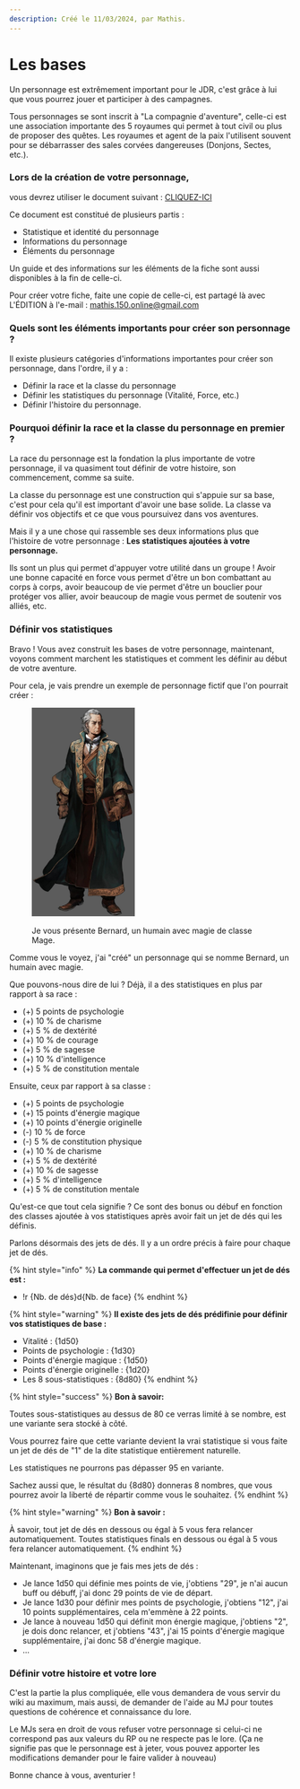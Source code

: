 ```yaml
---
description: Créé le 11/03/2024, par Mathis.
---
```


# Les bases

Un personnage est extrêmement important pour le JDR, c'est grâce à lui que vous pourrez jouer et participer à des campagnes.

Tous personnages se sont inscrit à "La compagnie d'aventure", celle-ci est une association importante des 5 royaumes qui permet à tout civil ou plus de proposer des quêtes. Les royaumes et agent de la paix l'utilisent souvent pour se débarrasser des sales corvées dangereuses (Donjons, Sectes, etc.).

### Lors de la création de votre personnage,

vous devrez utiliser le document suivant : [CLIQUEZ-ICI](https://docs.google.com/document/d/1aFlMIZ\_FLbbyWOdB6MKF6K\_H0jE\_PzwNevhnRF-K504/edit?usp=sharing)



Ce document est constitué de plusieurs partis :

* Statistique et identité du personnage
* Informations du personnage
* Éléments du personnage

Un guide et des informations sur les éléments de la fiche sont aussi disponibles à la fin de celle-ci.



Pour créer votre fiche, faite une copie de celle-ci, est partagé là avec L'ÉDITION à l'e-mail : mathis.150.online@gmail.com

### Quels sont les éléments importants pour créer son personnage ?

Il existe plusieurs catégories d'informations importantes pour créer son personnage, dans l'ordre, il y a :&#x20;

* Définir la race et la classe du personnage
* Définir les statistiques du personnage (Vitalité, Force, etc.)
* Définir l'histoire du personnage.

### Pourquoi définir la race et la classe du personnage en premier ?

La race du personnage est la fondation la plus importante de votre personnage, il va quasiment tout définir de votre histoire, son commencement, comme sa suite.

La classe du personnage est une construction qui s'appuie sur sa base, c'est pour cela qu'il est important d'avoir une base solide. La classe va définir vos objectifs et ce que vous poursuivez dans vos aventures.

Mais il y a une chose qui rassemble ses deux informations plus que l'histoire de votre personnage : **Les statistiques ajoutées à votre personnage.**

Ils sont un plus qui permet d'appuyer votre utilité dans un groupe ! Avoir une bonne capacité en force vous permet d'être un bon combattant au corps à corps, avoir beaucoup de vie permet d'être un bouclier pour protéger vos allier, avoir beaucoup de magie vous permet de soutenir vos alliés, etc.

### Définir vos statistiques

Bravo ! Vous avez construit les bases de votre personnage, maintenant, voyons comment marchent les statistiques et comment les définir au début de votre aventure.

Pour cela, je vais prendre un exemple de personnage fictif que l'on pourrait créer :&#x20;

<figure><img src="../../.gitbook/assets/image.png" alt="" width="184"><figcaption><p>Je vous présente Bernard, un humain avec magie de classe Mage.</p></figcaption></figure>

Comme vous le voyez, j'ai "créé" un personnage qui se nomme Bernard, un humain avec magie.

Que pouvons-nous dire de lui ? Déjà, il a des statistiques en plus par rapport à sa race :&#x20;

* (+) 5 points de psychologie
* (+) 10 % de charisme
* (+) 5 % de dextérité
* (+) 10 % de courage
* (+) 5 % de sagesse
* (+) 10 % d'intelligence
* (+) 5 % de constitution mentale

Ensuite, ceux par rapport à sa classe :&#x20;

* (+) 5 points de psychologie
* (+) 15 points d'énergie magique
* (+) 10 points d'énergie originelle
* (-) 10 % de force
* (-) 5 % de constitution physique
* (+) 10 % de charisme
* (+) 5 % de dextérité
* (+) 10 % de sagesse
* (+) 5 % d'intelligence
* (+) 5 % de constitution mentale

Qu'est-ce que tout cela signifie ? Ce sont des bonus ou débuf en fonction des classes ajoutée à vos statistiques après avoir fait un jet de dés qui les définis.

Parlons désormais des jets de dés. Il y a un ordre précis à faire pour chaque jet de dés.

{% hint style="info" %}
**La commande qui permet d'effectuer un jet de dés est :**&#x20;

* !r {Nb. de dés}d{Nb. de face}
{% endhint %}

{% hint style="warning" %}
**Il existe des jets de dés prédifinie pour définir vos statistiques de base :**&#x20;

* Vitalité : {1d50}
* Points de psychologie : {1d30}
* Points d'énergie magique : {1d50}
* Points d'énergie originelle : {1d20}
* Les 8 sous-statistiques : {8d80}
{% endhint %}

{% hint style="success" %}
**Bon à savoir:**

Toutes sous-statistiques au dessus de 80 ce verras limité à se nombre, est une variante sera stocké à côté.

Vous pourrez faire que cette variante devient la vrai statistique si vous faite un jet de dés de "1" de la dite statistique entièrement naturelle.

Les statistiques ne pourrons pas dépasser 95 en variante.

Sachez aussi que, le résultat du {8d80} donneras 8 nombres, que vous pourrez avoir la liberté de répartir comme vous le souhaitez.
{% endhint %}

{% hint style="warning" %}
**Bon à savoir :**&#x20;

À savoir, tout jet de dés en dessous ou égal à 5 vous fera relancer automatiquement. Toutes statistiques finals en dessous ou égal à 5 vous fera relancer automatiquement.
{% endhint %}

Maintenant, imaginons que je fais mes jets de dés :&#x20;

* Je lance 1d50 qui définie mes points de vie, j'obtiens "29", je n'ai aucun buff ou débuff, j'ai donc 29 points de vie de départ.
* Je lance 1d30 pour définir mes points de psychologie, j'obtiens "12", j'ai 10 points supplémentaires, cela m'emmène à 22 points.
* Je lance à nouveau 1d50 qui définit mon énergie magique, j'obtiens "2", je dois donc relancer, et j'obtiens "43", j'ai 15 points d'énergie magique supplémentaire, j'ai donc 58 d'énergie magique.
* ...

### Définir votre histoire et votre lore

C'est la partie la plus compliquée, elle vous demandera de vous servir du wiki au maximum, mais aussi, de demander de l'aide au MJ pour toutes questions de cohérence et connaissance du lore.

Le MJs sera en droit de vous refuser votre personnage si celui-ci ne correspond pas aux valeurs du RP ou ne respecte pas le lore. (Ça ne signifie pas que le personnage est à jeter, vous pouvez apporter les modifications demander pour le faire valider à nouveau)



Bonne chance à vous, aventurier !
